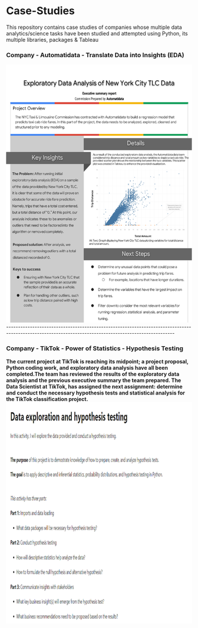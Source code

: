 # Case-Studies
This repository contains case studies of companies whose multiple data analytics/science tasks have been studied and attempted using Python, its multiple libraries, packages & Tableau

### Company - Automatidata - Translate Data into Insights (EDA)
<img src="https://github.com/ShreevaniRao/Case-Studies/blob/main/EDA/Automatidata-Executive-Summary.png" width="700" height="700">
-----------------------------------------------------------------------------------------------------------------------------------------------------

### Company - TikTok - Power of Statistics - Hypothesis Testing</span>

**The current project at TikTok is reaching its midpoint; a project proposal, Python coding work, and exploratory data analysis have all been completed.The team has reviewed the results of the exploratory data analysis and the previous executive summary the team prepared. The Data Scientist at TikTok, has assigned the next assignment: determine and conduct the necessary hypothesis tests and statistical analysis for the TikTok classification project.**
<img src="https://github.com/ShreevaniRao/Case-Studies/blob/main/Statistics/Statistics -Hypothesis Testing- TikTok.png" width="800" height="600">
